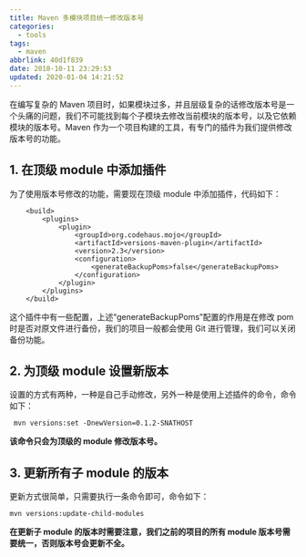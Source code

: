 ```yaml
---
title: Maven 多模块项目统一修改版本号
categories:
  - tools
tags:
  - maven
abbrlink: 40d1f839
date: 2018-10-11 23:29:53
updated: 2020-01-04 14:21:52
---
```


在编写复杂的 Maven 项目时，如果模块过多，并且层级复杂的话修改版本号是一个头痛的问题，我们不可能找到每个子模块去修改当前模块的版本号，以及它依赖模块的版本号。Maven 作为一个项目构建的工具，有专门的插件为我们提供修改版本号的功能。

<!--more-->

## 1. 在顶级 module 中添加插件

为了使用版本号修改的功能，需要现在顶级 module 中添加插件，代码如下：

```
    <build>
        <plugins>
            <plugin>
                <groupId>org.codehaus.mojo</groupId>
                <artifactId>versions-maven-plugin</artifactId>
                <version>2.3</version>
                <configuration>
                    <generateBackupPoms>false</generateBackupPoms>
                </configuration>
            </plugin>
        </plugins>
    </build>
```

这个插件中有一些配置，上述“generateBackupPoms”配置的作用是在修改 pom 时是否对原文件进行备份，我们的项目一般都会使用 Git 进行管理，我们可以关闭备份功能。

## 2. 为顶级 module 设置新版本

设置的方式有两种，一种是自己手动修改，另外一种是使用上述插件的命令，命令如下：

```
 mvn versions:set -DnewVersion=0.1.2-SNATHOST
```

**该命令只会为顶级的 module 修改版本号。**

## 3. 更新所有子 module 的版本

更新方式很简单，只需要执行一条命令即可，命令如下：

```
mvn versions:update-child-modules
```

**在更新子 module 的版本时需要注意，我们之前的项目的所有 module 版本号需要统一，否则版本号会更新不全。**